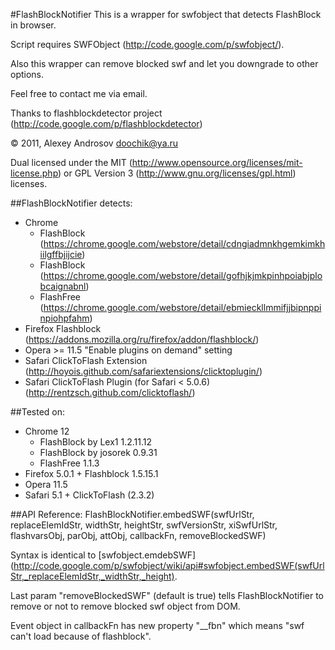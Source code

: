 #FlashBlockNotifier
This is a wrapper for swfobject that detects FlashBlock in browser.

Script requires SWFObject (http://code.google.com/p/swfobject/).

Also this wrapper can remove blocked swf and let you downgrade to other options.

Feel free to contact me via email.

Thanks to flashblockdetector project (http://code.google.com/p/flashblockdetector)

© 2011, Alexey Androsov <doochik@ya.ru>

Dual licensed under the MIT (http://www.opensource.org/licenses/mit-license.php) or GPL Version 3 (http://www.gnu.org/licenses/gpl.html) licenses.

##FlashBlockNotifier detects:
  - Chrome
    - FlashBlock (https://chrome.google.com/webstore/detail/cdngiadmnkhgemkimkhiilgffbjijcie)
    - FlashBlock (https://chrome.google.com/webstore/detail/gofhjkjmkpinhpoiabjplobcaignabnl)
    - FlashFree (https://chrome.google.com/webstore/detail/ebmieckllmmifjjbipnppinpiohpfahm)
  - Firefox Flashblock (https://addons.mozilla.org/ru/firefox/addon/flashblock/)
  - Opera >= 11.5 "Enable plugins on demand" setting
  - Safari ClickToFlash Extension (http://hoyois.github.com/safariextensions/clicktoplugin/)
  - Safari ClickToFlash Plugin (for Safari < 5.0.6) (http://rentzsch.github.com/clicktoflash/)

##Tested on:
  - Chrome 12
    - FlashBlock by Lex1 1.2.11.12
    - FlashBlock by josorek 0.9.31
    - FlashFree 1.1.3
  - Firefox 5.0.1 + Flashblock 1.5.15.1
  - Opera 11.5
  - Safari 5.1 + ClickToFlash (2.3.2)

##API Reference:
    FlashBlockNotifier.embedSWF(swfUrlStr, replaceElemIdStr, widthStr, heightStr, swfVersionStr, xiSwfUrlStr, flashvarsObj, parObj, attObj, callbackFn, removeBlockedSWF)

Syntax is identical to [swfobject.emdebSWF](http://code.google.com/p/swfobject/wiki/api#swfobject.embedSWF(swfUrlStr,_replaceElemIdStr,_widthStr,_height).

Last param "removeBlockedSWF" (default is true) tells FlashBlockNotifier to remove or not to remove blocked swf object from DOM.

Event object in callbackFn has new property "__fbn" which means "swf can't load because of flashblock".

